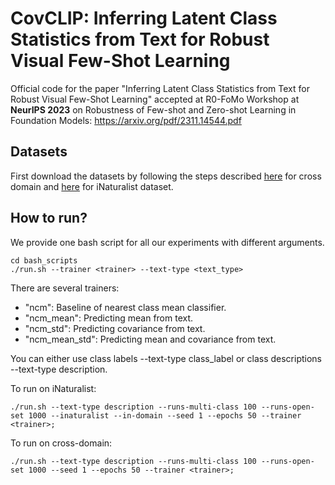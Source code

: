 # CovCLIP: Inferring Latent Class Statistics from Text for Robust Visual Few-Shot Learning

Official code for the paper "Inferring Latent Class Statistics from Text for Robust Visual Few-Shot Learning" accepted at R0-FoMo Workshop at **NeurIPS 2023** on Robustness of Few-shot and Zero-shot Learning in Foundation Models: https://arxiv.org/pdf/2311.14544.pdf

## Datasets 
First download the datasets by following the steps described [here](https://github.com/linzhiqiu/cross_modal_adaptation/blob/main/DATASETS.md) for cross domain and [here](https://github.com/visipedia/inat_comp/tree/master/2021#data) for iNaturalist dataset.

## How to run? 
We provide one bash script for all our experiments with different arguments. 

    cd bash_scripts
    ./run.sh --trainer <trainer> --text-type <text_type>

There are several trainers: 

- "ncm": Baseline of nearest class mean classifier. 
- "ncm_mean": Predicting mean from text. 
- "ncm_std": Predicting covariance from text.
- "ncm_mean_std": Predicting mean and covariance from text.

You can either use class labels --text-type class_label or class descriptions --text-type description.

To run on iNaturalist: 
    
    ./run.sh --text-type description --runs-multi-class 100 --runs-open-set 1000 --inaturalist --in-domain --seed 1 --epochs 50 --trainer <trainer>;

To run on cross-domain: 

    ./run.sh --text-type description --runs-multi-class 100 --runs-open-set 1000 --seed 1 --epochs 50 --trainer <trainer>;


